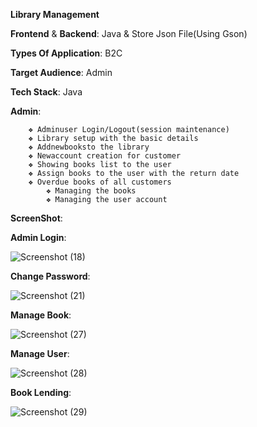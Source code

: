 
 **Library Management**

 **Frontend** & **Backend**: Java & Store Json File(Using Gson)

 **Types Of Application**: B2C
 
 **Target Audience**: Admin
 
 **Tech Stack**: Java

 **Admin**:
 
 
      	❖ Adminuser Login/Logout(session maintenance)
      	❖ Library setup with the basic details
      	❖ Addnewbooksto the library
      	❖ Newaccount creation for customer
      	❖ Showing books list to the user
      	❖ Assign books to the user with the return date
      	❖ Overdue books of all customers
            ❖ Managing the books
            ❖ Managing the user account

        
**ScreenShot**:

 **Admin Login**:  

![Screenshot (18)](https://github.com/balaji2107/console_application/assets/160450669/7b8bfd57-5f0e-4968-a5e6-58535997f303)

**Change Password**:

![Screenshot (21)](https://github.com/balaji2107/console_application/assets/160450669/4d326652-f48b-4b58-850f-1f2f14b01643)

**Manage Book**:

![Screenshot (27)](https://github.com/balaji2107/console_application/assets/160450669/de36d3e9-0257-486c-a190-8f22db1801ee)

**Manage User**: 

![Screenshot (28)](https://github.com/balaji2107/console_application/assets/160450669/83db6943-fb2b-4e60-9478-e7ba6083bfa4)

**Book Lending**:

![Screenshot (29)](https://github.com/balaji2107/console_application/assets/160450669/073a71c6-56ea-41e6-9e77-33ebb51a1534)





          

